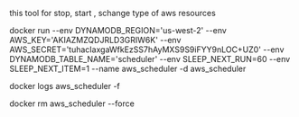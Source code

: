 this tool for stop, start , schange type of aws  resources

docker run  --env DYNAMODB_REGION='us-west-2' --env AWS_KEY='AKIAZMZQDJRLD3GRIW6K' --env AWS_SECRET='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' --env DYNAMODB_TABLE_NAME='scheduler' --env SLEEP_NEXT_RUN=60 --env SLEEP_NEXT_ITEM=1 --name aws_scheduler -d aws_scheduler

docker  logs   aws_scheduler -f

docker  rm   aws_scheduler --force
